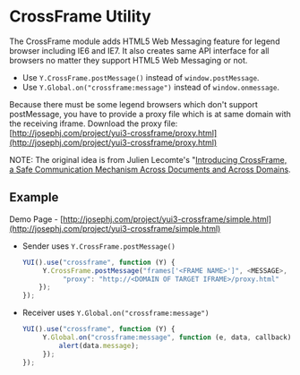 CrossFrame Utility
==================

The CrossFrame module adds HTML5 Web Messaging feature for legend browser including IE6 and IE7. It also creates same API interface for all browsers no matter they support HTML5 Web Messaging or not.

* Use `Y.CrossFrame.postMessage()` instead of `window.postMessage`.
* Use `Y.Global.on("crossframe:message")` instead of `window.onmessage`.
     
Because there must be some legend browsers which don't support postMessage, you have to provide a proxy file which is at same domain with the receiving iframe. Download the proxy file: [http://josephj.com/project/yui3-crossframe/proxy.html](http://josephj.com/project/yui3-crossframe/proxy.html)

NOTE: The original idea is from Julien Lecomte's "[Introducing CrossFrame, a Safe Communication Mechanism Across Documents and Across Domains](http://www.julienlecomte.net/blog/2007/11/31/).
 
## Example

Demo Page - [http://josephj.com/project/yui3-crossframe/simple.html](http://josephj.com/project/yui3-crossframe/simple.html)

* Sender uses `Y.CrossFrame.postMessage()`

     ```javascript
     YUI().use("crossframe", function (Y) {
          Y.CrossFrame.postMessage("frames['<FRAME NAME>']", <MESSAGE>, {
               "proxy": "http://<DOMAIN OF TARGET IFRAME>/proxy.html"
         });
     });
     ```
* Receiver uses `Y.Global.on("crossframe:message")`

     ```javascript
     YUI().use("crossframe", function (Y) {
          Y.Global.on("crossframe:message", function (e, data, callback) {
              alert(data.message);
          });
     }); 
     ```
